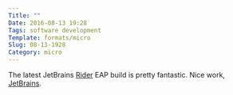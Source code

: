 ```yaml
---
Title: ""
Date: 2016-08-13 19:28
Tags: software development
Template: formats/micro
Slug: 08-13-1928
Category: micro
---
```


The latest JetBrains [Rider] EAP build is pretty fantastic. Nice work, [JetBrains].

[Rider]: https://www.jetbrains.com/rider/
[JetBrains]: https://www.jetbrains.com
